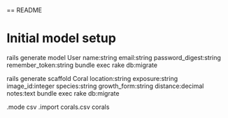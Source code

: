 == README

# Initial model setup

rails generate model User name:string email:string password_digest:string remember_token:string
bundle exec rake db:migrate

rails generate scaffold Coral location:string exposure:string image_id:integer species:string growth_form:string distance:decimal notes:text
bundle exec rake db:migrate

.mode csv
.import corals.csv corals



<!-- rails generate model Measurement coral:references measurement_name:string measurement_value:decimal 
bundle exec rake db:migrate -->

